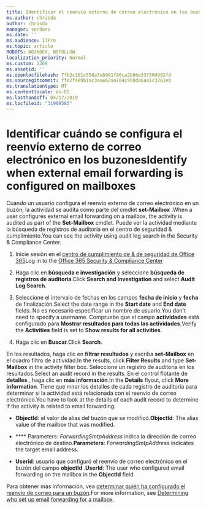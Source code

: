 ```yaml
---
title: Identificar el reenvío externo de correo electrónico en los buzones de registros de auditoría
ms.author: chrisda
author: chrisda
manager: serdars
ms.date: ''
ms.audience: ITPro
ms.topic: article
ROBOTS: NOINDEX, NOFOLLOW
localization_priority: Normal
ms.custom: 1369
ms.assetid: ''
ms.openlocfilehash: 7fb2c161c558a7eb961f86ca2b86e33750d902fd
ms.sourcegitcommit: ffe2f489b1ac3aae62aa784c959da6a41c3261eb
ms.translationtype: MT
ms.contentlocale: es-ES
ms.lasthandoff: 04/17/2019
ms.locfileid: "31909585"
---
```

# <a name="identify-when-external-email-forwarding-is-configured-on-mailboxes"></a><span data-ttu-id="b37de-102">Identificar cuándo se configura el reenvío externo de correo electrónico en los buzones</span><span class="sxs-lookup"><span data-stu-id="b37de-102">Identify when external email forwarding is configured on mailboxes</span></span>

<span data-ttu-id="b37de-103">Cuando un usuario configura el reenvío externo de correo electrónico en un buzón, la actividad se audita como parte del cmdlet **set-Mailbox** .</span><span class="sxs-lookup"><span data-stu-id="b37de-103">When a user configures external email forwarding on a mailbox, the activity is audited as part of the **Set-Mailbox** cmdlet.</span></span> <span data-ttu-id="b37de-104">Puede ver la actividad mediante la búsqueda de registros de auditoría en el centro de seguridad & cumplimiento.</span><span class="sxs-lookup"><span data-stu-id="b37de-104">You can see the activity using audit log search in the Security & Compliance Center.</span></span>

1. <span data-ttu-id="b37de-105">Inicie sesión en el [centro de cumplimiento de & de seguridad de Office 365](https://protection.office.com/)</span><span class="sxs-lookup"><span data-stu-id="b37de-105">Log in to the [Office 365 Security & Compliance Center](https://protection.office.com/)</span></span>

2. <span data-ttu-id="b37de-106">Haga clic en **búsqueda e investigación** y seleccione **búsqueda de registros de auditoría**.</span><span class="sxs-lookup"><span data-stu-id="b37de-106">Click **Search and Investigation** and select **Audit Log Search**.</span></span>

3. <span data-ttu-id="b37de-107">Seleccione el intervalo de fechas en los campos **fecha de inicio** y **fecha** de finalización.</span><span class="sxs-lookup"><span data-stu-id="b37de-107">Select the date range in the **Start date** and **End date** fields.</span></span> <span data-ttu-id="b37de-108">No es necesario especificar un nombre de usuario.</span><span class="sxs-lookup"><span data-stu-id="b37de-108">You don't need to specify a username.</span></span> <span data-ttu-id="b37de-109">Compruebe que el campo **actividades** está configurado para **Mostrar resultados para todas las actividades**.</span><span class="sxs-lookup"><span data-stu-id="b37de-109">Verify the **Activities** field is set to **Show results for all activities**.</span></span>

4. <span data-ttu-id="b37de-110">Haga clic en **Buscar**.</span><span class="sxs-lookup"><span data-stu-id="b37de-110">Click **Search**.</span></span>

<span data-ttu-id="b37de-111">En los resultados, haga clic en **filtrar resultados** y escriba **set-Mailbox** en el cuadro filtro de actividad.</span><span class="sxs-lookup"><span data-stu-id="b37de-111">In the results, click **Filter Results** and type **Set-Mailbox** in the activity filter box.</span></span> <span data-ttu-id="b37de-112">Seleccione un registro de auditoría en los resultados.</span><span class="sxs-lookup"><span data-stu-id="b37de-112">Select an audit record in the results.</span></span> <span data-ttu-id="b37de-113">En el control flotante de **detalles** , haga clic en **más información**.</span><span class="sxs-lookup"><span data-stu-id="b37de-113">In the **Details** flyout, click **More information**.</span></span> <span data-ttu-id="b37de-114">Tiene que mirar los detalles de cada registro de auditoría para determinar si la actividad está relacionada con el reenvío de correo electrónico.</span><span class="sxs-lookup"><span data-stu-id="b37de-114">You have to look at the details of each audit record to determine if the activity is related to email forwarding.</span></span>

- <span data-ttu-id="b37de-115">**ObjectId**: el valor de alias del buzón que se modificó.</span><span class="sxs-lookup"><span data-stu-id="b37de-115">**ObjectId**: The alias value of the mailbox that was modified.</span></span>

- <span data-ttu-id="b37de-116">\*\*\*\* Parameters: _ForwardingSmtpAddress_ indica la dirección de correo electrónico de destino.</span><span class="sxs-lookup"><span data-stu-id="b37de-116">**Parameters**: _ForwardingSmtpAddress_ indicates the target email address.</span></span>

- <span data-ttu-id="b37de-117">**Userid**: usuario que configuró el reenvío de correo electrónico en el buzón del campo **objectId** .</span><span class="sxs-lookup"><span data-stu-id="b37de-117">**UserId**: The user who configured email forwarding on the mailbox in the **ObjectId** field.</span></span>

<span data-ttu-id="b37de-118">Para obtener más información, vea [determinar quién ha configurado el reenvío de correo para un buzón](https://docs.microsoft.com/office365/securitycompliance/auditing-troubleshooting-scenarios#determining-who-set-up-email-forwarding-for-a-mailbox).</span><span class="sxs-lookup"><span data-stu-id="b37de-118">For more information, see [Determining who set up email forwarding for a mailbox](https://docs.microsoft.com/office365/securitycompliance/auditing-troubleshooting-scenarios#determining-who-set-up-email-forwarding-for-a-mailbox).</span></span>
